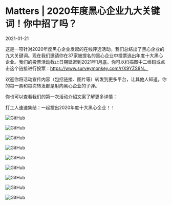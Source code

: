 # Matters | 2020年度黑心企业九大关键词！你中招了吗？

2021-01-21

这是一项针对2020年度黑心企业发起的在线评选活动。我们总结出了黑心企业的九大关键词。现在我们邀请你在37家被提名的黑心企业中投票选出年度十大黑心企业。我们的投票活动截止日期延迟到2021年1月底。你可以扫描图中二维码或点击这个链接进行投票：https://www.surveymonkey.com/r/X9YZS8N。

欢迎你将活动宣传内容（包括链接、图片等）转发到更多平台，让其他人知道。你的每一票和每次转发都是射向黑心企业的子弹。

你也可以查看我们的第一次活动介绍文案了解更多详情：

打工人速速集结：一起投出2020年度十大黑心企业！！

![GitHub](https://chinadigitaltimes.net/chinese/files/2021/01/post-661749-60099a2d7f4aa.)

![GitHub](https://chinadigitaltimes.net/chinese/files/2021/01/post-661749-60099a2feffd1.)

![GitHub](https://chinadigitaltimes.net/chinese/files/2021/01/post-661749-60099a31efa41.)

![GitHub](https://chinadigitaltimes.net/chinese/files/2021/01/post-661749-60099a342fbe2.)

![GitHub](https://chinadigitaltimes.net/chinese/files/2021/01/post-661749-60099a369f97f.)

![GitHub](https://chinadigitaltimes.net/chinese/files/2021/01/post-661749-60099a370efcf.)

![GitHub](https://chinadigitaltimes.net/chinese/files/2021/01/post-661749-60099a3905f79.)

![GitHub](https://chinadigitaltimes.net/chinese/files/2021/01/post-661749-60099a3b350b3.)

![GitHub](https://chinadigitaltimes.net/chinese/files/2021/01/post-661749-60099a3da035a.)

